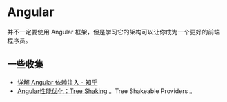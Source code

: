 Angular
===

并不一定要使用 Angular 框架，但是学习它的架构可以让你成为一个更好的前端程序员。

## 一些收集

- [详解 Angular 依赖注入 - 知乎](https://zhuanlan.zhihu.com/p/113299696)
- [Angular性能优化：Tree Shaking](https://limeii.github.io/2019/08/angular-tree-shaking/) 。Tree Shakeable Providers 。
